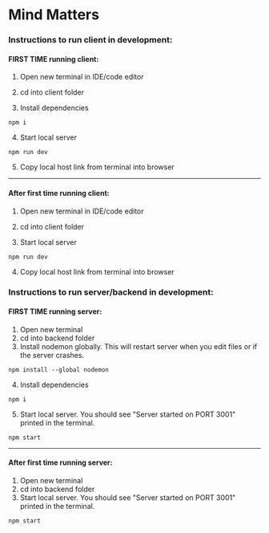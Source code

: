 # Mind Matters

### Instructions to run client in development:

#### FIRST TIME running client:

1. Open new terminal in IDE/code editor
2. cd into client folder

3. Install dependencies

```
npm i
```

4. Start local server

```
npm run dev
```

5. Copy local host link from terminal into browser

---

#### After first time running client:

1. Open new terminal in IDE/code editor

2. cd into client folder

3. Start local server

```
npm run dev
```

4. Copy local host link from terminal into browser

### Instructions to run server/backend in development:

#### FIRST TIME running server:

1. Open new terminal
2. cd into backend folder
3. Install nodemon globally. This will restart server when you edit files or if the server crashes. 

```
npm install --global nodemon
```

4. Install dependencies

```
npm i
```

5. Start local server. You should see "Server started on PORT 3001" printed in the terminal.

```
npm start
```

---

#### After first time running server:
1. Open new terminal
2. cd into backend folder
3. Start local server. You should see "Server started on PORT 3001" printed in the terminal.

```
npm start
```

